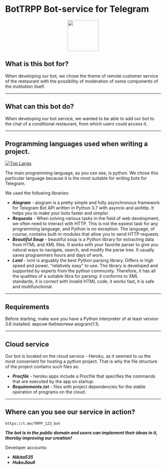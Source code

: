 BotTRPP Bot-service for Telegram
=============================
<div id="header" align="center">
  <img src="https://media.giphy.com/media/M9gbBd9nbDrOTu1Mqx/giphy.gif" width="100"/>
</div>


What is this bot for?
---------------------
When developing our bot, we chose the theme of remote customer service 
of the restaurant with the possibility of moderation of some components of the institution itself.

---

What can this bot do?
---------------------
When developing our bot service, we wanted to be able to add our bot to the chat of a conditional restaurant, from which users could access it.

---

Programming languages used when writing a project.
---------------------------
[![Top Langs](https://github-readme-stats.vercel.app/api/top-langs/?username=Nikita535)](https://github.com/Nikita535/Bot)

The main programming language, as you can see, is python. We chose this particular language because it is the most suitable for writing bots for Telegram.


We used the following libraries:
* ___Aiogram___ - aiogram is a pretty simple and fully asynchronous framework for Telegram Bot API written in Python 3.7 with asyncio and aiohttp. It helps you to make your bots faster and simpler.
* ___Requests___ - When solving various tasks in the field of web development, we often need to interact with HTTP. This is not the easiest task for any programming language, and Python is no exception. The language, of course, contains built-in modules that allow you to send HTTP requests.
* ___Beautiful Soup___ - beautiful soup is a Python library for extracting data from HTML and XML files. It works with your favorite parser to give you natural ways to navigate, search, and modify the parse tree. It usually saves programmers hours and days of work.
* ___Lxml___ - lxml is arguably the best Python parsing library. Differs in high speed and power, "relatively easy" to use.
The library is developed and supported by experts from the python community. Therefore, it has all the qualities of a suitable libra for parsing: it conforms to XML standards, it is correct with invalid HTML code, it works fast, it is safe and multifunctional.


---------------

Requirements
-------
Before starting, make sure you have a Python interpreter of at least version 3.6 installed. версия библиотеки aiogram(1.1).

---

Cloud service
---

Our bot is located on the cloud service - Heroku, as it seemed to us the most convenient for hosting a python project.
That is why the file structure of the project contains such files as:
* ___Procfile___  - heroku apps include a Procfile that specifies the commands that are executed by the app on startup. 
* ___Requirements.txt___ - files with project dependencies for the stable operation of programs on the cloud.


---
Where can you see our service in action?
----

```
https://t.me/TRPP_123_bot
```

*****The bot is in the public domain and users can implement their ideas in it, thereby improving our creation!*****

Developer accounts:
* ___Nikita535___
* ___HukoJlauII___

